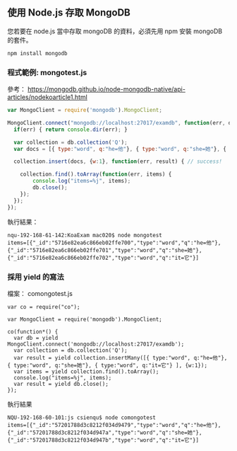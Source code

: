 ## 使用 Node.js 存取 MongoDB

您若要在 node.js 當中存取 mongoDB 的資料，必須先用 npm 安裝 mongoDB 的套件。

```
npm install mongodb
```

### 程式範例: mongotest.js

參考： <https://mongodb.github.io/node-mongodb-native/api-articles/nodekoarticle1.html>


```javascript
var MongoClient = require('mongodb').MongoClient;

MongoClient.connect("mongodb://localhost:27017/examdb", function(err, db) {
  if(err) { return console.dir(err); }

  var collection = db.collection('Q');
  var docs = [{ type:"word", q:"he=他"}, { type:"word", q:"she=她"}, { type:"word", q:"it=它"} ];

  collection.insert(docs, {w:1}, function(err, result) { // success!

    collection.find().toArray(function(err, items) {
        console.log("items=%j", items);
        db.close();
    });
  });
});
```

執行結果：

```
nqu-192-168-61-142:KoaExam mac020$ node mongotest
items=[{"_id":"5716e82ea6c866eb02ffe700","type":"word","q":"he=他"},{"_id":"5716e82ea6c866eb02ffe701","type":"word","q":"she=她"},{"_id":"5716e82ea6c866eb02ffe702","type":"word","q":"it=它"}]
```

### 採用 yield 的寫法

檔案： comongotest.js

```
var co = require("co");

var MongoClient = require('mongodb').MongoClient;

co(function*() {
  var db = yield MongoClient.connect('mongodb://localhost:27017/examdb');
  var collection = db.collection('Q');
  var result = yield collection.insertMany([{ type:"word", q:"he=他"}, { type:"word", q:"she=她"}, { type:"word", q:"it=它"} ], {w:1});
  var items = yield collection.find().toArray();
  console.log("items=%j", items);
  var result = yield db.close();
});

```

執行結果

```
NQU-192-168-60-101:js csienqu$ node comongotest
items=[{"_id":"57201788d3c8212f034d9479","type":"word","q":"he=他"},{"_id":"57201788d3c8212f034d947a","type":"word","q":"she=她"},{"_id":"57201788d3c8212f034d947b","type":"word","q":"it=它"}]

```
